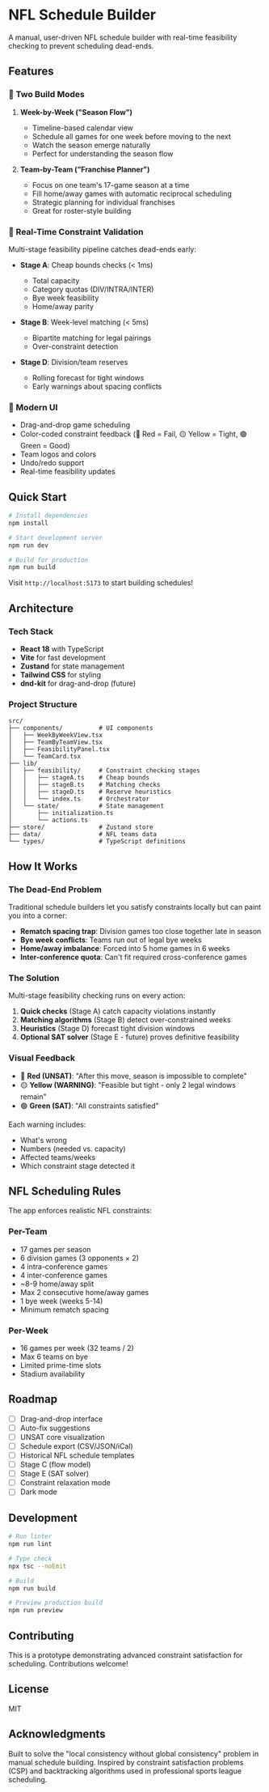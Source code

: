# NFL Schedule Builder

A manual, user-driven NFL schedule builder with real-time feasibility checking to prevent scheduling dead-ends.

## Features

### 🎯 Two Build Modes

1. **Week-by-Week ("Season Flow")**
   - Timeline-based calendar view
   - Schedule all games for one week before moving to the next
   - Watch the season emerge naturally
   - Perfect for understanding the season flow

2. **Team-by-Team ("Franchise Planner")**
   - Focus on one team's 17-game season at a time
   - Fill home/away games with automatic reciprocal scheduling
   - Strategic planning for individual franchises
   - Great for roster-style building

### 🚦 Real-Time Constraint Validation

Multi-stage feasibility pipeline catches dead-ends early:

- **Stage A**: Cheap bounds checks (< 1ms)
  - Total capacity
  - Category quotas (DIV/INTRA/INTER)
  - Bye week feasibility
  - Home/away parity
  
- **Stage B**: Week-level matching (< 5ms)
  - Bipartite matching for legal pairings
  - Over-constraint detection
  
- **Stage D**: Division/team reserves
  - Rolling forecast for tight windows
  - Early warnings about spacing conflicts

### 🎨 Modern UI

- Drag-and-drop game scheduling
- Color-coded constraint feedback (🔴 Red = Fail, 🟡 Yellow = Tight, 🟢 Green = Good)
- Team logos and colors
- Undo/redo support
- Real-time feasibility updates

## Quick Start

```bash
# Install dependencies
npm install

# Start development server
npm run dev

# Build for production
npm run build
```

Visit `http://localhost:5173` to start building schedules!

## Architecture

### Tech Stack

- **React 18** with TypeScript
- **Vite** for fast development
- **Zustand** for state management
- **Tailwind CSS** for styling
- **dnd-kit** for drag-and-drop (future)

### Project Structure

```
src/
├── components/          # UI components
│   ├── WeekByWeekView.tsx
│   ├── TeamByTeamView.tsx
│   ├── FeasibilityPanel.tsx
│   └── TeamCard.tsx
├── lib/
│   ├── feasibility/     # Constraint checking stages
│   │   ├── stageA.ts    # Cheap bounds
│   │   ├── stageB.ts    # Matching checks
│   │   ├── stageD.ts    # Reserve heuristics
│   │   └── index.ts     # Orchestrator
│   └── state/           # State management
│       ├── initialization.ts
│       └── actions.ts
├── store/               # Zustand store
├── data/                # NFL teams data
└── types/               # TypeScript definitions
```

## How It Works

### The Dead-End Problem

Traditional schedule builders let you satisfy constraints locally but can paint you into a corner:

- **Rematch spacing trap**: Division games too close together late in season
- **Bye week conflicts**: Teams run out of legal bye weeks
- **Home/away imbalance**: Forced into 5 home games in 6 weeks
- **Inter-conference quota**: Can't fit required cross-conference games

### The Solution

Multi-stage feasibility checking runs on every action:

1. **Quick checks** (Stage A) catch capacity violations instantly
2. **Matching algorithms** (Stage B) detect over-constrained weeks
3. **Heuristics** (Stage D) forecast tight division windows
4. **Optional SAT solver** (Stage E - future) proves definitive feasibility

### Visual Feedback

- 🔴 **Red (UNSAT)**: "After this move, season is impossible to complete"
- 🟡 **Yellow (WARNING)**: "Feasible but tight - only 2 legal windows remain"
- 🟢 **Green (SAT)**: "All constraints satisfied"

Each warning includes:
- What's wrong
- Numbers (needed vs. capacity)
- Affected teams/weeks
- Which constraint stage detected it

## NFL Scheduling Rules

The app enforces realistic NFL constraints:

### Per-Team
- 17 games per season
- 6 division games (3 opponents × 2)
- 4 intra-conference games
- 4 inter-conference games
- ~8-9 home/away split
- Max 2 consecutive home/away games
- 1 bye week (weeks 5-14)
- Minimum rematch spacing

### Per-Week
- 16 games per week (32 teams / 2)
- Max 6 teams on bye
- Limited prime-time slots
- Stadium availability

## Roadmap

- [ ] Drag-and-drop interface
- [ ] Auto-fix suggestions
- [ ] UNSAT core visualization
- [ ] Schedule export (CSV/JSON/iCal)
- [ ] Historical NFL schedule templates
- [ ] Stage C (flow model)
- [ ] Stage E (SAT solver)
- [ ] Constraint relaxation mode
- [ ] Dark mode

## Development

```bash
# Run linter
npm run lint

# Type check
npx tsc --noEmit

# Build
npm run build

# Preview production build
npm run preview
```

## Contributing

This is a prototype demonstrating advanced constraint satisfaction for scheduling. Contributions welcome!

## License

MIT

## Acknowledgments

Built to solve the "local consistency without global consistency" problem in manual schedule building. Inspired by constraint satisfaction problems (CSP) and backtracking algorithms used in professional sports league scheduling.

